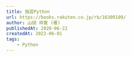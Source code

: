 ```yaml
---
title: 独習Python
url: https://books.rakuten.co.jp/rb/16309109/
author: 山田 祥寛 (著)
publishedAt: 2020-06-22
createdAt: 2022-06-01
tags: 
    - Python
---
```

